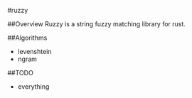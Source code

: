 #ruzzy

##Overview
Ruzzy is a string fuzzy matching library for rust.

##Algorithms
- levenshtein
- ngram

##TODO
- everything
